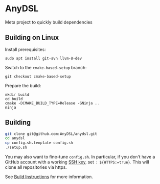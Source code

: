 # AnyDSL
Meta project to quickly build dependencies

## Building on Linux

Install prerequisites:

    sudo apt install git-svn llvm-8-dev

Switch to the `cmake-based-setup` branch:

    git checkout cmake-based-setup

Prepare the build:

    mkdir build
    cd build
    cmake -DCMAKE_BUILD_TYPE=Release -GNinja ..
    ninja

## Building

```bash
git clone git@github.com:AnyDSL/anydsl.git
cd anydsl
cp config.sh.template config.sh
./setup.sh
```
You may also want to fine-tune ```config.sh```.
In particular, if you don't have a GitHub account with a working [SSH key](https://help.github.com/articles/generating-ssh-keys), set ```: ${HTTPS:=true}```.
This will clone all repositories via https.

See [Build Instructions](https://anydsl.github.io/Build-Instructions.html) for more information.
